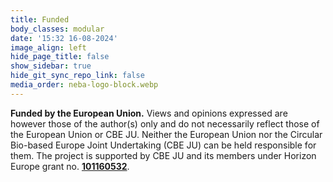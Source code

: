 ```yaml
---
title: Funded
body_classes: modular
date: '15:32 16-08-2024'
image_align: left
hide_page_title: false
show_sidebar: true
hide_git_sync_repo_link: false
media_order: neba-logo-block.webp
---
```


**Funded by the European Union.** Views and opinions expressed are however those of the author(s) only and do not necessarily reflect those of the European Union or CBE JU. Neither the European Union nor the Circular Bio-based Europe Joint Undertaking (CBE JU) can be held responsible for them. The project is supported by CBE JU and its members under Horizon Europe grant no. **[101160532](https://cordis.europa.eu/project/id/101160532)**.